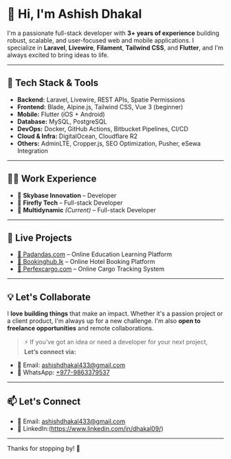 # 👋 Hi, I'm Ashish Dhakal

I'm a passionate full-stack developer with **3+ years of experience** building robust, scalable, and user-focused web and mobile applications. I specialize in **Laravel**, **Livewire**, **Filament**, **Tailwind CSS**, and **Flutter**, and I'm always excited to bring ideas to life.

---

## 🔧 Tech Stack & Tools

- **Backend:** Laravel, Livewire, REST APIs, Spatie Permissions
- **Frontend:** Blade, Alpine.js, Tailwind CSS, Vue 3 (beginner)
- **Mobile:** Flutter (iOS + Android)
- **Database:** MySQL, PostgreSQL
- **DevOps:** Docker, GitHub Actions, Bitbucket Pipelines, CI/CD
- **Cloud & Infra:** DigitalOcean, Cloudflare R2
- **Others:** AdminLTE, Cropper.js, SEO Optimization, Pusher, eSewa Integration

---

## 🧑‍💼 Work Experience

- 🔹 **Skybase Innovation** – Developer  
- 🔹 **Firefly Tech** – Full-stack Developer  
- 🔹 **Multidynamic** *(Current)* – Full-stack Developer   

---

## 🚀 Live Projects

- [🔗 Padandas.com](https://padandas.com) – Online Education Learning Platform  
- [🔗 Bookinghub.lk](https://bookinghub.lk) – Online Hotel Booking Platform  
- [🔗 Perfexcargo.com](https://perfexcargo.com) – Online Cargo Tracking System  

---

## 💡 Let's Collaborate

I **love building things** that make an impact. Whether it's a passion project or a client product, I'm always up for a new challenge. I'm also **open to freelance opportunities** and remote collaborations.

> ⚡️ If you’ve got an idea or need a developer for your next project,  
> **Let’s connect via:**

- 📧 Email: [ashishdhakal433@gmail.com](mailto:ashishdhakal433@gmail.com)  
- 📱 WhatsApp: [+977-9863379537](https://wa.me/9779863379537)

---

## 📫 Let's Connect

<!-- - 🌐 Portfolio: Coming soon...-->
- 📧 Email: [ashishdhakal433@gmail.com](mailto:ashishdhakal433@gmail.com)
- 💼 LinkedIn:(https://www.linkedin.com/in/dhakal09/)

---

Thanks for stopping by! 🙌
